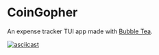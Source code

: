 # CoinGopher

An expense tracker TUI app made with [Bubble Tea](https://github.com/charmbracelet/bubbletea/).

[![asciicast](https://asciinema.org/a/632492.svg)](https://asciinema.org/a/632492)
